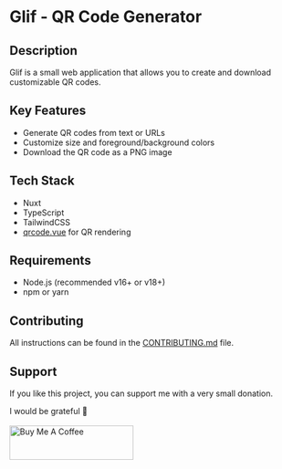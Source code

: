 # Glif - QR Code Generator

## Description

Glif is a small web application that allows you to create and download customizable QR codes.

## Key Features

- Generate QR codes from text or URLs
- Customize size and foreground/background colors
- Download the QR code as a PNG image

## Tech Stack

- Nuxt
- TypeScript
- TailwindCSS
- [qrcode.vue](https://github.com/scopewu/qrcode.vue) for QR rendering

## Requirements

- Node.js (recommended v16+ or v18+)
- npm or yarn

## Contributing

All instructions can be found in the [CONTRIBUTING.md](CONTRIBUTING.md) file.

## Support

If you like this project, you can support me with a very small donation.

I would be grateful 🥹
<br/>
<br/>
<a href="https://www.buymeacoffee.com/domenicotenace" target="_blank"><img src="https://cdn.buymeacoffee.com/buttons/v2/default-yellow.png" alt="Buy Me A Coffee" style="height: 60px !important;width: 217px !important;" ></a>
